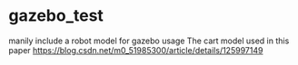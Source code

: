 # gazebo_test
manily include a robot model for gazebo usage
The cart model used in this paper https://blog.csdn.net/m0_51985300/article/details/125997149
